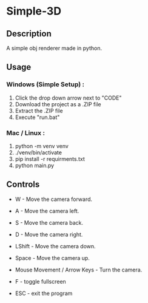 # Simple-3D
## Description
A simple obj renderer made in python.

## Usage
### Windows (Simple Setup) :
  1. Click the drop down arrow next to "CODE"
  2. Download the project as a .ZIP file
  3. Extract the .ZIP file
  4. Execute "run.bat"
### Mac / Linux :
  1. python -m venv venv
  2. ./venv/bin/activate
  3. pip install -r requirments.txt
  4. python main.py

## Controls
- W - Move the camera forward.
- A - Move the camera left.
- S - Move the camera back.
- D - Move the camera right.
  
- LShift - Move the camera down.
- Space - Move the camera up.
  
- Mouse Movement / Arrow Keys - Turn the camera.
  
- F - toggle fullscreen
- ESC - exit the program
